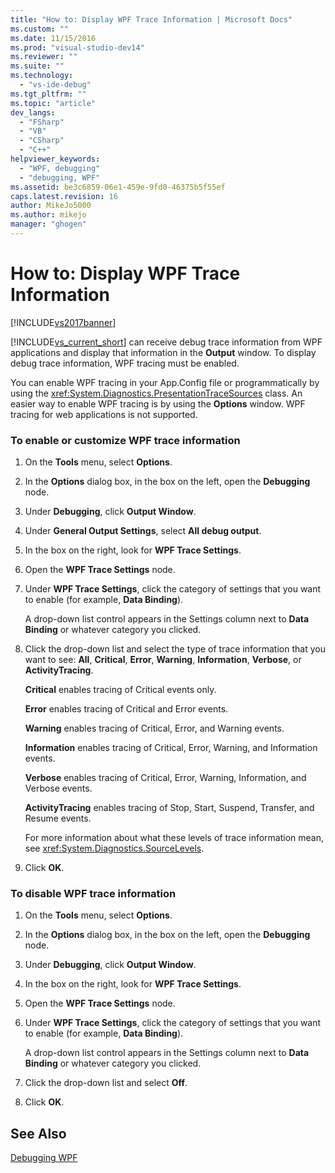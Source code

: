 ```yaml
---
title: "How to: Display WPF Trace Information | Microsoft Docs"
ms.custom: ""
ms.date: 11/15/2016
ms.prod: "visual-studio-dev14"
ms.reviewer: ""
ms.suite: ""
ms.technology: 
  - "vs-ide-debug"
ms.tgt_pltfrm: ""
ms.topic: "article"
dev_langs: 
  - "FSharp"
  - "VB"
  - "CSharp"
  - "C++"
helpviewer_keywords: 
  - "WPF, debugging"
  - "debugging, WPF"
ms.assetid: be3c6859-06e1-459e-9fd0-46375b5f55ef
caps.latest.revision: 16
author: MikeJo5000
ms.author: mikejo
manager: "ghogen"
---
```

# How to: Display WPF Trace Information
[!INCLUDE[vs2017banner](../includes/vs2017banner.md)]

[!INCLUDE[vs_current_short](../includes/vs-current-short-md.md)] can receive debug trace information from WPF applications and display that information in the **Output** window. To display debug trace information, WPF tracing must be enabled.  
  
 You can enable WPF tracing in your App.Config file or programmatically by using the <xref:System.Diagnostics.PresentationTraceSources> class. An easier way to enable WPF tracing is by using the **Options** window. WPF tracing for web applications is not supported.  
  
### To enable or customize WPF trace information  
  
1.  On the **Tools** menu, select **Options**.  
  
2.  In the **Options** dialog box, in the box on the left, open the **Debugging** node.  
  
3.  Under **Debugging**, click **Output Window**.  
  
4.  Under **General Output Settings**, select **All debug output**.  
  
5.  In the box on the right, look for **WPF Trace Settings**.  
  
6.  Open the **WPF Trace Settings** node.  
  
7.  Under **WPF Trace Settings**, click the category of settings that you want to enable (for example, **Data Binding**).  
  
     A drop-down list control appears in the Settings column next to **Data Binding** or whatever category you clicked.  
  
8.  Click the drop-down list and select the type of trace information that you want to see: **All**, **Critical**, **Error**, **Warning**, **Information**, **Verbose**, or **ActivityTracing**.  
  
     **Critical** enables tracing of Critical events only.  
  
     **Error** enables tracing of Critical and Error events.  
  
     **Warning** enables tracing of Critical, Error, and Warning events.  
  
     **Information** enables tracing of Critical, Error, Warning, and Information events.  
  
     **Verbose** enables tracing of Critical, Error, Warning, Information, and Verbose events.  
  
     **ActivityTracing** enables tracing of Stop, Start, Suspend, Transfer, and Resume events.  
  
     For more information about what these levels of trace information mean, see <xref:System.Diagnostics.SourceLevels>.  
  
9. Click **OK**.  
  
### To disable WPF trace information  
  
1.  On the **Tools** menu, select **Options**.  
  
2.  In the **Options** dialog box, in the box on the left, open the **Debugging** node.  
  
3.  Under **Debugging**, click **Output Window**.  
  
4.  In the box on the right, look for **WPF Trace Settings**.  
  
5.  Open the **WPF Trace Settings** node.  
  
6.  Under **WPF Trace Settings**, click the category of settings that you want to enable (for example, **Data Binding**).  
  
     A drop-down list control appears in the Settings column next to **Data Binding** or whatever category you clicked.  
  
7.  Click the drop-down list and select **Off**.  
  
8.  Click **OK**.  
  
## See Also  
 [Debugging WPF](../debugger/debugging-wpf.md)



